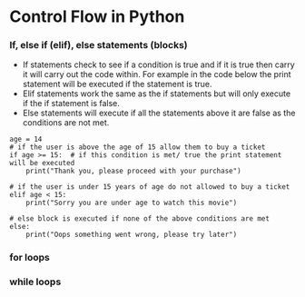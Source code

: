 # Control Flow in Python

### If, else if (elif), else statements (blocks)

- If statements check to see if a condition is true and if it is true then carry it will carry out the code within.
  For example in the code below the print statement will be executed if the statement is true.
- Elif statements work the same as the if statements but will only execute if the if statement is false.
- Else statements will execute if all the statements above it are false as the conditions are not met.

```
age = 14
# if the user is above the age of 15 allow them to buy a ticket
if age >= 15:  # if this condition is met/ true the print statement will be executed
    print("Thank you, please proceed with your purchase")

# if the user is under 15 years of age do not allowed to buy a ticket
elif age < 15:
    print("Sorry you are under age to watch this movie")

# else block is executed if none of the above conditions are met
else:
    print("Oops something went wrong, please try later")

```

### for loops
### while loops
